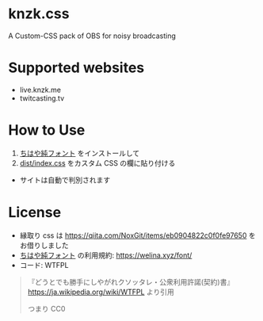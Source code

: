 # knzk.css

A Custom-CSS pack of OBS for noisy broadcasting

# Supported websites

- live.knzk.me
- twitcasting.tv

# How to Use

1. [ちはや純フォント](https://welina.xyz/font/tegaki/%E3%81%A1%E3%81%AF%E3%82%84%E7%B4%94/) をインストールして
1. [dist/index.css](https://github.com/yuzulabo/knzk.css/blob/master/dist/index.css) をカスタム CSS の欄に貼り付ける

- サイトは自動で判別されます

# License

- 縁取り css は https://qiita.com/NoxGit/items/eb0904822c0f0fe97650 をお借りしました
- [ちはや純フォント](https://welina.xyz/font/tegaki/%E3%81%A1%E3%81%AF%E3%82%84%E7%B4%94/) の利用規約: https://welina.xyz/font/
- コード: WTFPL
> 『どうとでも勝手にしやがれクソッタレ・公衆利用許諾(契約)書』   
> https://ja.wikipedia.org/wiki/WTFPL より引用
> 
> つまり CC0
